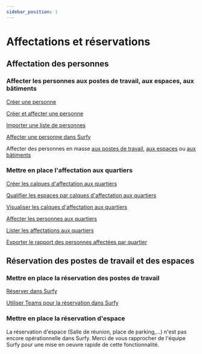 ```yaml
---
sidebar_position: 1
---
```


# Affectations et réservations

## Affectation des personnes

### Affecter les personnes aux postes de travail, aux espaces, aux bâtiments

[Créer une personne](/docs/tutorials/person/create.md)

[Créer et affecter une personne](/docs/tutorials/affectations/workplaceaffectation/create.md#cr%C3%A9er-et-affecter-une-personne-%C3%A0-un-poste-de-travail)

[Importer une liste de personnes](/docs/tutorials/person/create.md#importer-des-personnes)


[Affecter une personne dans Surfy](/docs/tutorials/affectations/intro.md)

Affecter des personnes en masse [aux postes de travail](/docs/tutorials/affectations/workplaceaffectation/create.md#affecter-des-personnes-aux-postes-de-travail-par-import-excel), [aux espaces](/docs/tutorials/affectations/roomaffectation/create.md#affecter-des-personnes-aux-espaces-par-import-excel) ou [aux bâtiments](/docs/tutorials/affectations/personToBuilding/create.md#affecter-des-personnes-au-bâtiment-par-import-excel)




### Mettre en place l'affectation aux quartiers

[Créer les calques d'affectation aux quartiers](/docs/tutorials/dimensionTypeToBuilding/create.md)

[Qualifier les espaces par calques d'affectation aux quartiers](/docs/tutorials/dimensionTypeToBuilding/create.md#qualifier-un-espace-par-un-calque-daffectation)

[Visualiser les calques d'affectation aux quartiers](/docs/tutorials/dimensionTypeToBuilding/create.md#visualiser-les-calques-daffectation)

[Affecter les personnes aux quartiers](/docs/tutorials/affectations/dimensiontoperson/create.md)

[Lister les affectations aux quartiers](/docs/courses/find/listfindcourse.md)

[Exporter le rapport des personnes affectées par quartier](/docs/tutorials/dimensionTypeToBuilding/create.md#rapport-des-donn%C3%A9es-des-calques-daffectation)

## Réservation des postes de travail et des espaces

### Mettre en place la réservation des postes de travail



[Réserver dans Surfy](/docs/tutorials/booking/create.md)

[Utiliser Teams pour la réservation dans Surfy](/docs/tutorials/teams/publisher.md)


### Mettre en place la réservation d'espace

La réservation d'espace (Salle de réunion, place de parking,...) n'est pas encore opérationnelle dans Surfy.
Merci de vous rapprocher de l'équipe Surfy pour une mise en oeuvre rapide de cette fonctionnalité.


